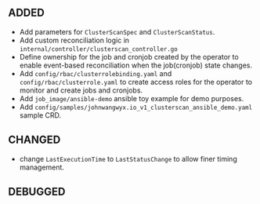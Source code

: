 ## ADDED
* Add parameters for `ClusterScanSpec` and `ClusterScanStatus`.
* Add custom reconciliation logic in `internal/controller/clusterscan_controller.go`
* Define ownership for the job and cronjob created by the operator to enable event-based reconciliation when the job(cronjob) state changes. 
* Add `config/rbac/clusterrolebinding.yaml` and `config/rbac/clusterrole.yaml` to create access roles for the operator to monitor and create jobs and cronjobs.
* Add `job_image/ansible-demo` ansible toy example for demo purposes.
* Add `config/samples/johnwangwyx.io_v1_clusterscan_ansible_demo.yaml` sample CRD.

## CHANGED
* change `LastExecutionTime` to `LastStatusChange` to allow finer timing management.

## DEBUGGED
